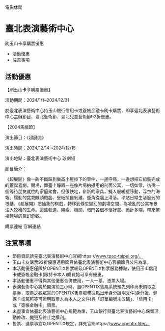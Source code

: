 電影休閒

# 臺北表演藝術中心  

刷玉山卡享購票優惠

  * 活動優惠
  * 注意事項

## 活動優惠

【刷玉山卡享購票優惠】

活動期間：2024/1/1~2024/12/31

於臺北表演藝術中心持玉山銀行信用卡或簽帳金融卡刷卡購票，即享臺北表演藝術中心主辦節目、臺北藝術節、臺北兒童藝術節92折優惠。

【2024馬戲節】

演出節目：《超展開》

演出時間：2024/12/14 ~2024/12/15

演出地點：臺北表演藝術中心 球劇場

節目簡介：

《超展開》像一齣不斷踩到樂高小屋掉下的零件，一邊呼痛，一邊想把它組裝完成的荒誕喜劇。開場，舞臺上靜置一座像片場拍攝用的剖面公寓，一切如常，彷彿一個等待朋友就位的家庭聚會，但很快地，嶄新的家具，擬人般緩緩移動，浮空的海報、蠕動的盆栽賊頭賊腦、壁紙擅自剝離、鹿角從牆上滑落。平貼日常生活脆弱的根基，《超展開》把抽象的棋戲，轉移到倏忽變幻的劇場空間，為凌亂的公寓布景注入狡猾的生命。這些軌道、繩索、機關、暗門各個不懷好意、詭計多端，帶來繁複轉場的魔幻奇觀。

  

購票連結 官網連結

  

## 注意事項

  * 節目資訊請見臺北表演藝術中心官網https://www.tpac-taipei.org/。 
  * 玉山卡友購票92折優惠適用節目依臺北表演藝術中心官網節目公告為準。 
  * 本活動優惠僅限於OPENTIX售票網及OPENTIX售票服務據點，使用玉山信用卡或簽帳金融卡(限持卡本人)購買始可享有優惠。 
  * 本活動優惠不得與其他優惠合併使用，一人一票，憑票入場。 
  * 表演藝術中心將於開演前三小時，自OPENTIX售票系統預先列印尚未領取之票券，取票之觀眾需於OPENTIX售票服務據點出示身分證明文件(身分證、健保卡或駕照等可證明取票人為本人之文件)與「訂單編號末五碼」、「信用卡」或「簽帳金融卡」領票。 
  * 未盡事宜依臺北表演藝術中心規範為準，玉山銀行與臺北表演藝術中心保留活動修改、變更及終止之權利。 
  * 售票、退票事宜以OPENTIX規定，詳見官網https://www.opentix.life/。

